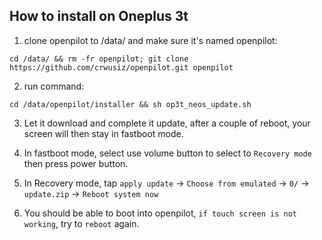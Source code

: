 How to install on Oneplus 3t
------
1. clone openpilot to /data/ and make sure it's named openpilot:

```
cd /data/ && rm -fr openpilot; git clone https://github.com/crwusiz/openpilot.git openpilot
```

2. run command:

```
cd /data/openpilot/installer && sh op3t_neos_update.sh
```

3. Let it download and complete it update, after a couple of reboot, your screen will then stay in fastboot mode.


4. In fastboot mode, select use volume button to select to `Recovery mode` then press power button.


5. In Recovery mode, tap `apply update` -> `Choose from emulated` -> `0/` -> `update.zip` -> `Reboot system now`


6. You should be able to boot into openpilot, `if touch screen is not working`, try to `reboot` again.
